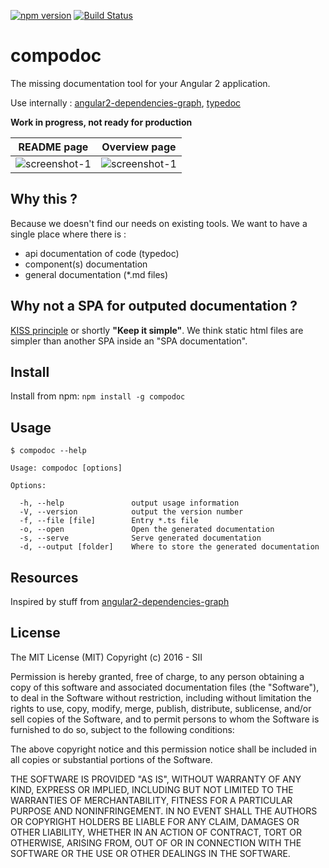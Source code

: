 [![npm version][npm-image]][npm-url]
[![Build Status][travis-image]][travis-url]

[travis-url]: https://travis-ci.org/groupe-sii/compodoc
[travis-image]: https://travis-ci.org/groupe-sii/compodoc.svg?branch=develop
[npm-url]: https://badge.fury.io/js/compodoc
[npm-image]: https://badge.fury.io/js/compodoc.svg

compodoc
====

The missing documentation tool for your Angular 2 application.

Use internally : [angular2-dependencies-graph](https://github.com/manekinekko/angular2-dependencies-graph), [typedoc](https://github.com/TypeStrong/typedoc)

__Work in progress, not ready for production__

README page             |  Overview page
:-------------------------:|:-------------------------:
![screenshot-1](https://raw.githubusercontent.com/groupe-sii/compodoc/master/screenshots/1.png)  | ![screenshot-1](https://raw.githubusercontent.com/groupe-sii/compodoc/master/screenshots/2.png)

## Why this ?

Because we doesn't find our needs on existing tools. We want to have a single place where there is :
- api documentation of code (typedoc)
- component(s) documentation
- general documentation (\*.md files)

## Why not a SPA for outputed documentation ?

[KISS principle](https://en.wikipedia.org/wiki/KISS_principle) or shortly __"Keep it simple"__. We think static html files are simpler than another SPA inside an "SPA documentation".

## Install

Install from npm: `npm install -g compodoc`

## Usage

```
$ compodoc --help

Usage: compodoc [options]

Options:

  -h, --help               output usage information
  -V, --version            output the version number
  -f, --file [file]        Entry *.ts file
  -o, --open               Open the generated documentation
  -s, --serve              Serve generated documentation
  -d, --output [folder]    Where to store the generated documentation
```


## Resources

Inspired by stuff from [angular2-dependencies-graph](https://github.com/manekinekko/angular2-dependencies-graph)

## License

The MIT License (MIT)
Copyright (c) 2016 - SII

Permission is hereby granted, free of charge, to any person obtaining a copy of this software and associated documentation files (the "Software"), to deal in the Software without restriction, including without limitation the rights to use, copy, modify, merge, publish, distribute, sublicense, and/or sell copies of the Software, and to permit persons to whom the Software is furnished to do so, subject to the following conditions:

The above copyright notice and this permission notice shall be included in all copies or substantial portions of the Software.

THE SOFTWARE IS PROVIDED "AS IS", WITHOUT WARRANTY OF ANY KIND, EXPRESS OR IMPLIED, INCLUDING BUT NOT LIMITED TO THE WARRANTIES OF MERCHANTABILITY, FITNESS FOR A PARTICULAR PURPOSE AND NONINFRINGEMENT. IN NO EVENT SHALL THE AUTHORS OR COPYRIGHT HOLDERS BE LIABLE FOR ANY CLAIM, DAMAGES OR OTHER LIABILITY, WHETHER IN AN ACTION OF CONTRACT, TORT OR OTHERWISE, ARISING FROM, OUT OF OR IN CONNECTION WITH THE SOFTWARE OR THE USE OR OTHER DEALINGS IN THE SOFTWARE.
